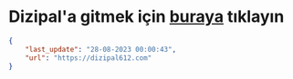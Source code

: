 # Dizipal'a gitmek için [buraya](https://dizipal612.com) tıklayın
    
```json
{
    "last_update": "28-08-2023 00:00:43",
    "url": "https://dizipal612.com"
}
```